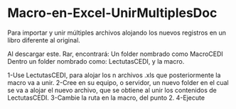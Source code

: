# Macro-en-Excel-UnirMultiplesDoc
Para importar y unir múltiples archivos alojando los nuevos registros en un libro diferente al original.

Al descargar este. Rar, encontrará:
Un folder nombrado como MacroCEDI
Dentro un folder nombrado como: LectutasCEDI, y la macro.

1-Use LectutasCEDI, para alojar los n archivos .xls que posteriormente la macro va a unir.
2-Cree en su equipo, o servidor, un nuevo folder en el cual se va a alojar el nuevo archivo, que se obtiene al unir los contenidos de LectutasCEDI.
3-Cambie la ruta en la macro, del punto 2.
4-Ejecute
